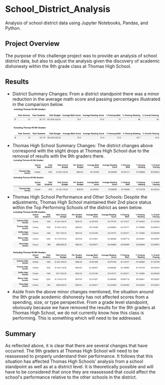 # School_District_Analysis
Analysis of school district data using Jupyter Notebooks, Pandas, and Python.

## Project Overview
The purpose of this challenge project was to provide an analysis of school district data, but also to adjust the analysis given the discovery of academic dishonesty within the 9th grade class at Thomas High School. 

## Results
- District Summary Changes: From a district standpoint there was a minor reduction in the average math score and passing percentages illustrated in the comparison below.
![District Summary Comparison](/Resources/District_Summary_Comparison.png "District Summary Comparison")
- Thomas High School Summary Changes: The district changes above correspond with the slight drops at Thomas High School due to the removal of results with the 9th graders there.
![School Summary Comparison](/Resources/School_Summary_Comparison.png "School Summary Comparison")
- Thomas High School Performance and Other Schools: Despite the adjustments, Thomas High School maintained their 2nd place status within the Top Performing Schools of the district as seen below.
![Top Schools Comparison](/Resources/Top_Schools_Comparison.png "Top Schools Comparison")
- Aside from the above minor changes mentioned, the situation around the 9th grade acedemic dishonesty has not affected scores from a spending, size, or type perspective. From a grade level standpoint, obviously because we have removed the results for the 9th graders at Thomas High School, we do not currently know how this class is performing. This is something which will need to be addressed.

## Summary
As reflected above, it is clear that there are several changes that have occurred. The 9th graders at Thomas High School will need to be reassessed to properly understand their performance. It follows that this situation has affected Thomas High Schools' analysis from a school standpoint as well as at a district level. It is theoretically possible and will have to be considered that once they are reassessed that could affect the school's performance relative to the other schools in the district.
